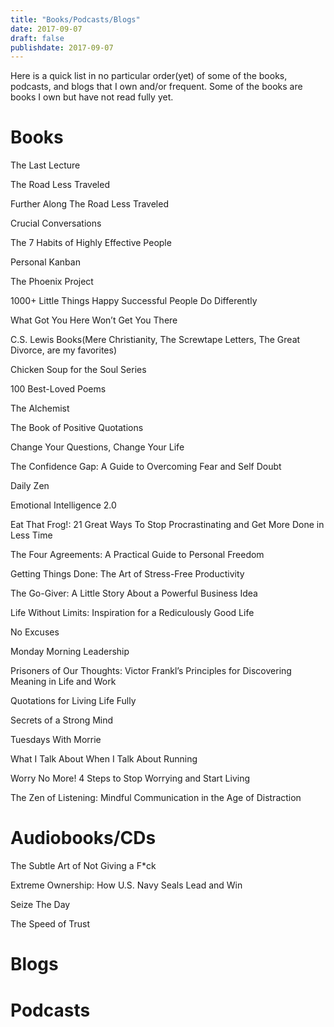 ```yaml
---
title: "Books/Podcasts/Blogs"
date: 2017-09-07
draft: false
publishdate: 2017-09-07
---
```

Here is a quick list in no particular order(yet) of some of the books, podcasts, and blogs that I own and/or frequent.  Some of the books are books I own but have not read fully yet.

# Books
The Last Lecture

The Road Less Traveled

Further Along The Road Less Traveled

Crucial Conversations

The 7 Habits of Highly Effective People

Personal Kanban

The Phoenix Project

1000+ Little Things Happy Successful People Do Differently

What Got You Here Won’t Get You There

C.S. Lewis Books(Mere Christianity, The Screwtape Letters, The Great Divorce, are my favorites)

Chicken Soup for the Soul Series

100 Best-Loved Poems

The Alchemist

The Book of Positive Quotations

Change Your Questions, Change Your Life

The Confidence Gap: A Guide to Overcoming Fear and Self Doubt

Daily Zen

Emotional Intelligence 2.0

Eat That Frog!: 21 Great Ways To Stop Procrastinating and Get More Done in Less Time

The Four Agreements: A Practical Guide to Personal Freedom

Getting Things Done: The Art of Stress-Free Productivity

The Go-Giver: A Little Story About a Powerful Business Idea

Life Without Limits: Inspiration for a Rediculously Good Life

No Excuses

Monday Morning Leadership

Prisoners of Our Thoughts: Victor Frankl’s Principles for Discovering Meaning in Life and Work

Quotations for Living Life Fully

Secrets of a Strong Mind

Tuesdays With Morrie

What I Talk About When I Talk About Running

Worry No More! 4 Steps to Stop Worrying and Start Living

The Zen of Listening: Mindful Communication in the Age of Distraction

# Audiobooks/CDs
The Subtle Art of Not Giving a F*ck

Extreme Ownership: How U.S. Navy Seals Lead and Win

Seize The Day

The Speed of Trust

 
# Blogs
 
# Podcasts